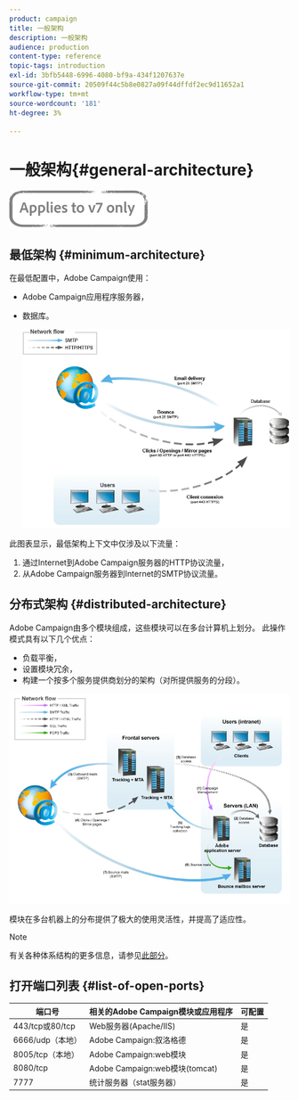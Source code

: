 ```yaml
---
product: campaign
title: 一般架构
description: 一般架构
audience: production
content-type: reference
topic-tags: introduction
exl-id: 3bfb5448-6996-4080-bf9a-434f1207637e
source-git-commit: 20509f44c5b8e0827a09f44dffdf2ec9d11652a1
workflow-type: tm+mt
source-wordcount: '181'
ht-degree: 3%

---
```


# 一般架构{#general-architecture}

![](../../assets/v7-only.svg)

## 最低架构 {#minimum-architecture}

在最低配置中，Adobe Campaign使用：

* Adobe Campaign应用程序服务器，
* 数据库。

   ![](assets/formation_exploitation.png)

此图表显示，最低架构上下文中仅涉及以下流量：

1. 通过Internet到Adobe Campaign服务器的HTTP协议流量，
1. 从Adobe Campaign服务器到Internet的SMTP协议流量。

## 分布式架构 {#distributed-architecture}

Adobe Campaign由多个模块组成，这些模块可以在多台计算机上划分。 此操作模式具有以下几个优点：

* 负载平衡，
* 设置模块冗余，
* 构建一个按多个服务提供商划分的架构（对所提供服务的分段）。

![](assets/architecturerepartie.png)

模块在多台机器上的分布提供了极大的使用灵活性，并提高了适应性。

>[!NOTE]
>
>有关各种体系结构的更多信息，请参见[此部分](../../installation/using/general-architecture.md)。

## 打开端口列表 {#list-of-open-ports}

| 端口号 | 相关的Adobe Campaign模块或应用程序 | 可配置 |
|---|---|---|
| 443/tcp或80/tcp | Web服务器(Apache/IIS) | 是 |
| 6666/udp（本地） | Adobe Campaign:叙洛格德 | 是 |
| 8005/tcp（本地） | Adobe Campaign:web模块 | 是 |
| 8080/tcp | Adobe Campaign:web模块(tomcat) | 是 |
| 7777 | 统计服务器（stat服务器） | 是 |
